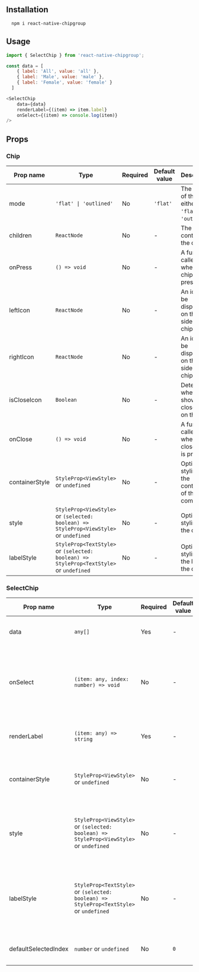 ## Installation

```
  npm i react-native-chipgroup
```

## Usage

```JavaScript
import { SelectChip } from 'react-native-chipgroup';

const data = [
    { label: 'All', value: 'all' },
    { label: 'Male', value: 'male' },
    { label: 'Female', value: 'female' }
  ]

<SelectChip
    data={data}
    renderLabel={(item) => item.label}
    onSelect={(item) => console.log(item)}
/>
```

## Props

### Chip

| Prop name            | Type                                                | Required | Default value          | Description                                                                                      |
|----------------------|-----------------------------------------------------|----------|------------------------|--------------------------------------------------------------------------------------------------|
| mode                 | `'flat' \| 'outlined'`                             | No       | `'flat'`               | The mode of the chip, either `'flat'` or `'outlined'`.                                          |
| children             | `ReactNode`                                         | No       | -                      | The content of the chip.                                                                         |
| onPress              | `() => void`                                        | No       | -                      | A function called when the chip is pressed.                                                     |
| leftIcon             | `ReactNode`                                         | No       | -                      | An icon to be displayed on the left side of the chip.                                           |
| rightIcon            | `ReactNode`                                         | No       | -                      | An icon to be displayed on the right side of the chip.                                          |
| isCloseIcon          | `Boolean`                                           | No       | -                      | Determines whether to show a close icon on the chip.                                            |
| onClose              | `() => void`                                        | No       | -                      | A function called when the close icon is pressed.                                               |
| containerStyle       | `StyleProp<ViewStyle>` or `undefined`               | No       | -                      | Optional styling for the container of the Chip component.                                        |
| style                | `StyleProp<ViewStyle>` or `(selected: boolean) => StyleProp<ViewStyle>` or `undefined` | No | - | Optional styling for the chip.                                                                   |
| labelStyle           | `StyleProp<TextStyle>` or `(selected: boolean) => StyleProp<TextStyle>` or `undefined` | No | - | Optional styling for the label of the chip.                                                      |

### SelectChip

| Prop name            | Type                                                | Required | Default value          | Description                                                                                      |
|----------------------|-----------------------------------------------------|----------|------------------------|--------------------------------------------------------------------------------------------------|
| data                 | `any[]`                                             | Yes      | -                      | An array of items to display as tags.                                                           |
| onSelect             | `(item: any, index: number) => void`                | No       | -                      | A function called when a tag is selected. It receives the selected item and its index.         |
| renderLabel          | `(item: any) => string`                             | Yes      | -                      | A function used to render the label of each tag.                                                 |
| containerStyle       | `StyleProp<ViewStyle>` or `undefined`               | No       | -                      | Optional styling for the container of the Tag component.                                          |
| style                | `StyleProp<ViewStyle>` or `(selected: boolean) => StyleProp<ViewStyle>` or `undefined` | No | - | Optional styling for the tags. It can be either a style object or a function.                   |
| labelStyle           | `StyleProp<TextStyle>` or `(selected: boolean) => StyleProp<TextStyle>` or `undefined` | No | - | Optional styling for the label of the tags. It can be either a style object or a function.       |
| defaultSelectedIndex | `number` or `undefined`                             | No       | `0`                    | The default index of the selected tag.                                                          |
